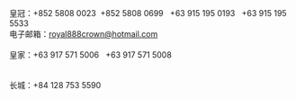皇冠：+852  5808  0023&nbsp;&nbsp;+852  5808  0699
&nbsp;&nbsp;+63 915 195 0193&nbsp;&nbsp;&nbsp;+63 915 195 5533<br>
电子邮箱：royal888crown@hotmail.com
<br>
<br>
皇家：+63 917 571 5006&nbsp;&nbsp; +63 917 571 5008<br>
<br>
<br>
长城：+84 128 753 5590&nbsp;&nbsp;
